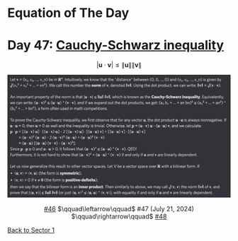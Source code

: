 # Equation of The Day

# Day 47: [Cauchy-Schwarz inequality](https://en.wikipedia.org/wiki/Cauchy-Schwarz_inequality)

$$|\mathbf u\cdot\mathbf v|\le\|\mathbf u\|\|\mathbf v\|$$

<picture><img alt="Day 47" src="0047.png"></picture>

<center><a href="0046.html">#46</a> $\qquad\leftarrow\qquad$ #47 (July 21, 2024) $\qquad\rightarrow\qquad$ <a href="0048.html">#48</a></center>

[Back to Sector 1](../0-63.md)

<script data-goatcounter="https://zswu.goatcounter.com/count" async src="//gc.zgo.at/count.js"></script>
<script src="https://utteranc.es/client.js" repo="12AbBa/eotd" issue-term="pathname" theme="github-light" crossorigin="anonymous" async> </script>